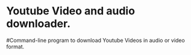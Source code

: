 # Youtube Video and audio downloader.
#Command-line program to download Youtube Videos in audio or video format.

